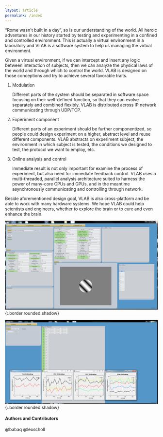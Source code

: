 ```yaml
---
layout: article
permalink: /index
---
```


“Rome wasn't built in a day”, so is our understanding of the world. All heroic adventures in our history started by testing and experimenting in a confined and controlled environment. This is actually a virtual environment in a laboratory and VLAB is a software system to help us managing the virtual environment.

Given a virtual environment, if we can intercept and insert any logic between interaction of subjects, then we can analyze the physical laws of the world and through which to control the world. VLAB is designed on those conceptions and try to achieve several favorable traits.

1. Modulation

    Different parts of the system should be separated in software space focusing on their well-defined function, so that they can evolve separately and combined flexibly. VLAB is distributed across IP network communicating through UDP/TCP.

2. Experiment component

    Different parts of an experiment should be further componentized, so people could design experiment on a higher, abstract level and reuse different components. VLAB abstracts on experiment subject, the environment in which subject is tested, the conditions we designed to test, the protocol we want to employ, etc. 

3. Online analysis and control

    Immediate result is not only important for examine the process of experiment, but also need for immediate feedback control. VLAB uses a multi-threaded, parallel analysis architecture suited to harness the power of many-core CPUs and GPUs, and in the meantime asynchronously communicating and controlling through network. 

Beside aforementioned design goal, VLAB is also cross-platform and be able to work with many hardware systems. We hope VLAB could help scientists and engineers, whether to explore the brain or to cure and even enhance the brain.

![VLab](assets/images/VLabCapture.PNG "VLab"){:.border.rounded.shadow}

![VLabAnalysis](assets/images/VLabAnalysisCapture.PNG "VLabAnalysis"){:.border.rounded.shadow}
#### Authors and Contributors
@babaq
@leoscholl

